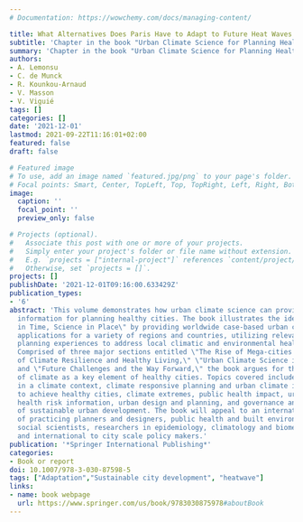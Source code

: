 ```yaml
---
# Documentation: https://wowchemy.com/docs/managing-content/

title: What Alternatives Does Paris Have to Adapt to Future Heat Waves ?
subtitle: 'Chapter in the book "Urban Climate Science for Planning Healthy Cities"'
summary: 'Chapter in the book "Urban Climate Science for Planning Healthy Cities", edited by Chao Ren and Glenn R. McGregor'
authors:
- A. Lemonsu
- C. de Munck
- R. Kounkou-Arnaud
- V. Masson
- V. Viguié
tags: []
categories: []
date: '2021-12-01'
lastmod: 2021-09-22T11:16:01+02:00
featured: false
draft: false

# Featured image
# To use, add an image named `featured.jpg/png` to your page's folder.
# Focal points: Smart, Center, TopLeft, Top, TopRight, Left, Right, BottomLeft, Bottom, BottomRight.
image:
  caption: ''
  focal_point: ''
  preview_only: false

# Projects (optional).
#   Associate this post with one or more of your projects.
#   Simply enter your project's folder or file name without extension.
#   E.g. `projects = ["internal-project"]` references `content/project/deep-learning/index.md`.
#   Otherwise, set `projects = []`.
projects: []
publishDate: '2021-12-01T09:16:00.633429Z'
publication_types:
- '6'
abstract: 'This volume demonstrates how urban climate science can provide valuable
  information for planning healthy cities. The book illustrates the idea of \"Science
  in Time, Science in Place\" by providing worldwide case-based urban climatic planning
  applications for a variety of regions and countries, utilizing relevant climatic-spatial
  planning experiences to address local climatic and environmental health issues.
  Comprised of three major sections entitled \"The Rise of Mega-cities and the Concept
  of Climate Resilience and Healthy Living,\" \"Urban Climate Science in Action,\"
  and \"Future Challenges and the Way Forward,\" the book argues for the recognition
  of climate as a key element of healthy cities. Topics covered include: urban resilience
  in a climate context, climate responsive planning and urban climate interventions
  to achieve healthy cities, climate extremes, public health impact, urban climate-related
  health risk information, urban design and planning, and governance and management
  of sustainable urban development. The book will appeal to an international audience
  of practicing planners and designers, public health and built environment professionals,
  social scientists, researchers in epidemiology, climatology and biometeorology,
  and international to city scale policy makers.'
publication: '*Springer International Publishing*'
categories:
- Book or report
doi: 10.1007/978-3-030-87598-5
tags: ["Adaptation","Sustainable city development", "heatwave"]
links:
- name: book webpage
  url: https://www.springer.com/us/book/9783030875978#aboutBook
---
```

